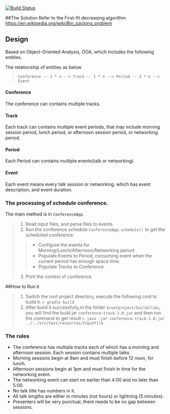 [![Build Status](https://travis-ci.org/lannerate/conference-track.svg?branch=master)](https://travis-ci.org/lannerate/conference-track)


##The Solution
Refer to the First-fit decreasing algorithm https://en.wikipedia.org/wiki/Bin_packing_problem

## Design
Based on Object-Oriented Analysis, OOA, which includes the following entities.

The relationship of entities as below
> `Conference -- 1 * n --> Track -- 1 * n --> Period -- 1 * n --> Event `
#### Conference 
The conference can contains multiple tracks.
#### Track
Each track can contains multiple event periods, that may include morning session period, lunch period, or afternoon session period, or networking period.
#### Period
Each Period can contains multiple events(talk or networking). 
#### Event
Each event means every talk session or networking, which has event description, and event duration.

### The processing of schedule conference.
The main method is in `ConferenceApp`.
> 1. Read input files, and parse files to events.
> 2. Run the conference schedule `ConferenceApp.schedule()` to get the scheduled conference.
> > * Configure the events for Morning/Lunch/Afternoon/Networking period.
> > * Populate Events to Period, consuming event when the current period has enough space time.
> > * Populate Tracks to Conference.
> 3. Print the context of conference.

##How to Run it

> 1. Switch the root project directory, execute the following cmd to build it.
> `> gradle build`
> 2. After build it successfully,in the folder `$rootproject/build/libs`, you will find the build jar `conference-track-1.0.jar`
> and then run the command to get result `> java -jar conference-track-1.0.jar ../../src/test/resources/InputFile `

### The rules

- The conference has multiple tracks each of which has a morning and afternoon session.
Each session contains multiple talks.
- Morning sessions begin at 9am and must finish before 12 noon, for lunch.
- Afternoon sessions begin at 1pm and must finish in time for the networking event.
- The networking event can start no earlier than 4:00 and no later than 5:00.
- No talk title has numbers in it.
- All talk lengths are either in minutes (not hours) or lightning (5 minutes).
- Presenters will be very punctual; there needs to be no gap between sessions.